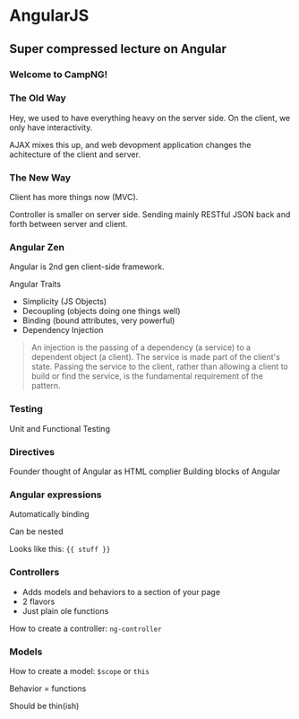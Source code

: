 AngularJS
=========
Super compressed lecture on Angular
-----------------------------------

### Welcome to CampNG!

### The Old Way

Hey, we used to have everything heavy on the server side. On the client, we only have interactivity.

AJAX mixes this up, and web devopment application changes the achitecture of the client and server.

### The New Way

Client has more things now (MVC). 

Controller is smaller on server side. Sending mainly RESTful JSON back and forth between server and client.

### Angular Zen

Angular is 2nd gen client-side framework. 

Angular Traits

* Simplicity (JS Objects)
* Decoupling (objects doing one things well)
* Binding (bound attributes, very powerful)
* Dependency Injection

> An injection is the passing of a dependency (a service) to a dependent object (a client). The service is made part of the client's state. Passing the service to the client, rather than allowing a client to build or find the service, is the fundamental requirement of the pattern.

### Testing

Unit and Functional Testing

### Directives

Founder thought of Angular as HTML complier
Building blocks of Angular

### Angular expressions

Automatically binding

Can be nested

Looks like this: ```{{ stuff }}```

### Controllers

* Adds models and behaviors to a section of your page
* 2 flavors
* Just plain ole functions

How to create a controller: ```ng-controller```

### Models

How to create a model: ```$scope``` or ```this```

Behavior = functions

Should be thin(ish)